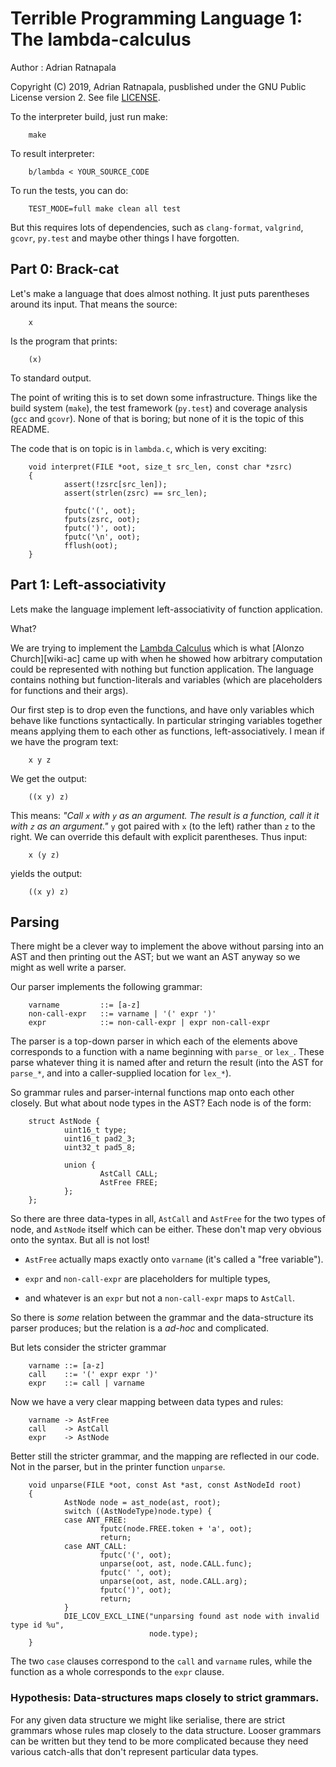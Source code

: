 Terrible Programming Language 1: The lambda-calculus
====================================================

Author     : Adrian Ratnapala

Copyright (C) 2019, Adrian Ratnapala, pusblished under the GNU Public License
version 2.  See file [LICENSE](LICENSE).

To the interpreter build, just run make:

        make

To result interpreter:

        b/lambda < YOUR_SOURCE_CODE

To run the tests, you can do:

        TEST_MODE=full make clean all test

But this requires lots of dependencies, such as `clang-format`, `valgrind`,
`gcovr`, `py.test` and maybe other things I have forgotten.


Part 0: Brack-cat
-----------------

Let's make a language that does almost nothing.  It just puts parentheses
around its input.  That means the source:

        x

Is the program that prints:

        (x)

To standard output.


The point of writing this is to set down some infrastructure.  Things like the
build system (`make`), the test framework (`py.test`) and coverage analysis
(`gcc` and `gcovr`).  None of that is boring; but none of it is the topic of
this README.

The code that is on topic is in `lambda.c`, which is very exciting:


        void interpret(FILE *oot, size_t src_len, const char *zsrc)
        {
                assert(!zsrc[src_len]);
                assert(strlen(zsrc) == src_len);

                fputc('(', oot);
                fputs(zsrc, oot);
                fputc(')', oot);
                fputc('\n', oot);
                fflush(oot);
        }


Part 1: Left-associativity
--------------------------

Lets make the language implement left-associativity of function application.

What?

We are trying to implement the [Lambda Calculus][wiki-lc] which is what [Alonzo
Church][wiki-ac] came up with when he showed how arbitrary computation could be
represented with nothing but function application.  The language contains
nothing but function-literals and variables (which are placeholders for
functions and their args).

[wiki-lc]: https://en.wikipedia.org/wiki/Lambda_calculus
[wiki-lc]: https://en.wikipedia.org/wiki/Alonzo_Church


Our first step is to drop even the functions, and have only variables which
behave like functions syntactically.  In particular stringing variables
together means applying them to each other as functions, left-associatively.  I
mean if we have the program text:

        x y z

We get the output:

        ((x y) z)

This means: _"Call `x` with `y` as an argument.  The result is a function, call
it it with `z` as an argument."_ `y` got paired with `x` (to the left) rather
than `z` to the right.  We can override this default with explicit parentheses.
Thus input:

        x (y z)

yields the output:

        ((x y) z)


## Parsing

There might be a clever way to implement the above without parsing into an AST
and then printing out the AST; but we want an AST anyway so we might as well
write a parser.

Our parser implements the following grammar:

        varname         ::= [a-z]
        non-call-expr   ::= varname | '(' expr ')'
        expr            ::= non-call-expr | expr non-call-expr

The parser is a top-down parser in which each of the elements above corresponds
to a function with a name beginning with `parse_` or `lex_`.  These parse
whatever thing it is named after and return the result (into the AST for
`parse_*`, and into a caller-supplied location for `lex_*`).

So grammar rules and parser-internal functions map onto each other closely.  But
what about node types in the AST?  Each node is of the form:

        struct AstNode {
                uint16_t type;
                uint16_t pad2_3;
                uint32_t pad5_8;

                union {
                        AstCall CALL;
                        AstFree FREE;
                };
        };

So there are three data-types in all, `AstCall` and `AstFree` for the two types
of node, and `AstNode` itself which can be either.  These don't map very
obvious onto the syntax.  But all is not lost!

* `AstFree` actually maps exactly onto `varname` (it's called a "free
  variable").

* `expr` and `non-call-expr` are placeholders for multiple types,

* and whatever is an `expr` but not a `non-call-expr` maps to `AstCall`.

So there is *some* relation between the grammar and the data-structure its
parser produces;  but the relation is a *ad-hoc* and complicated.

But lets consider the stricter grammar

        varname ::= [a-z]
        call    ::= '(' expr expr ')'
        expr    ::= call | varname

Now we have a very clear mapping between data types and rules:

        varname -> AstFree
        call    -> AstCall
        expr    -> AstNode

Better still the stricter grammar, and the mapping are reflected in our code.
Not in the parser, but in the printer function `unparse`.

        void unparse(FILE *oot, const Ast *ast, const AstNodeId root)
        {
                AstNode node = ast_node(ast, root);
                switch ((AstNodeType)node.type) {
                case ANT_FREE:
                        fputc(node.FREE.token + 'a', oot);
                        return;
                case ANT_CALL:
                        fputc('(', oot);
                        unparse(oot, ast, node.CALL.func);
                        fputc(' ', oot);
                        unparse(oot, ast, node.CALL.arg);
                        fputc(')', oot);
                        return;
                }
                DIE_LCOV_EXCL_LINE("unparsing found ast node with invalid type id %u",
                                   node.type);
        }

The two `case` clauses correspond to the `call` and `varname` rules, while the
function as a whole corresponds to the `expr` clause.

### Hypothesis: Data-structures maps closely to strict grammars.

For any given data structure we might like serialise, there are strict grammars
whose rules map closely to the data structure.  Looser grammars can be written
but they tend to be more complicated because they need various catch-alls that
don't represent particular data types.

